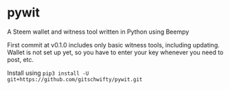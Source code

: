 # pywit
A Steem wallet and witness tool written in Python using Beempy

First commit at v0.1.0 includes only basic witness tools, including updating. Wallet is not set up yet, so you have to enter your key whenever you need to post, etc.

Install using `pip3 install -U git+https://github.com/gitschwifty/pywit.git`

